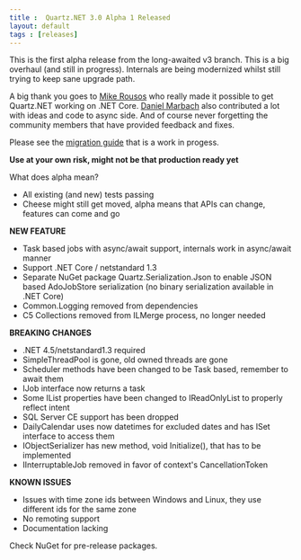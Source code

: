 ```yaml
---
title :  Quartz.NET 3.0 Alpha 1 Released
layout: default
tags : [releases]
---
```


This is the first alpha release from the long-awaited v3 branch. This is a big overhaul (and still in progress). Internals are being modernized whilst still trying to keep sane upgrade path.

A big thank you goes to [Mike Rousos](https://github.com/mjrousos) who really made it possible to get Quartz.NET working on .NET Core. [Daniel Marbach](https://github.com/danielmarbach) also contributed a lot with ideas and code to async side. And of course never forgetting the community members that have provided feedback and fixes.

Please see the [migration guide](/documentation/quartz-3.x/migration-guide.html) that is a work in progess.

**Use at your own risk, might not be that production ready yet**


What does alpha mean?

* All existing (and new) tests passing
* Cheese might still get moved, alpha means that APIs can change, features can come and go

__NEW FEATURE__

* Task based jobs with async/await support, internals work in async/await manner
* Support .NET Core / netstandard 1.3
* Separate NuGet package Quartz.Serialization.Json to enable JSON based AdoJobStore serialization (no binary serialization available in .NET  Core)
* Common.Logging removed from dependencies
* C5 Collections removed from ILMerge process, no longer needed

__BREAKING CHANGES__

* .NET 4.5/netstandard1.3 required
* SimpleThreadPool is gone, old owned threads are gone
* Scheduler methods have been changed to be Task based, remember to await them
* IJob interface now returns a task
* Some IList properties have been changed to IReadOnlyList to properly reflect intent
* SQL Server CE support has been dropped
* DailyCalendar uses now datetimes for excluded dates and has ISet interface to access them
* IObjectSerializer has new method, void Initialize(), that has to be implemented
* IInterruptableJob removed in favor of context's CancellationToken

__KNOWN ISSUES__

* Issues with time zone ids between Windows and Linux, they use different ids for the same zone
* No remoting support
* Documentation lacking

Check NuGet for pre-release packages.
